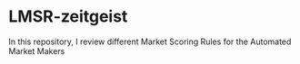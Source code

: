 # LMSR-zeitgeist
In this repository, I review different Market Scoring Rules for the Automated Market Makers
